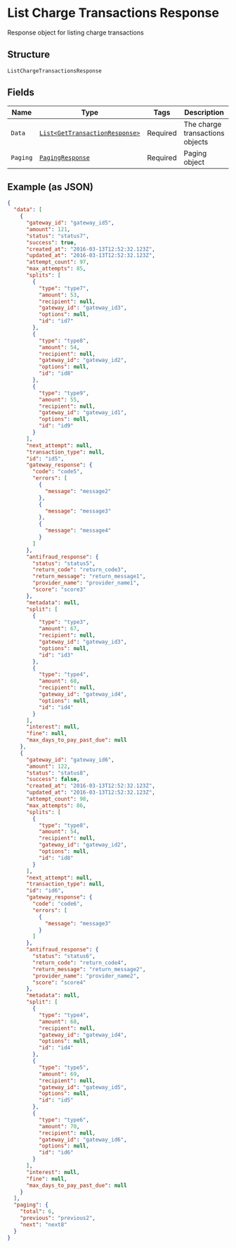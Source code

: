 
# List Charge Transactions Response

Response object for listing charge transactions

## Structure

`ListChargeTransactionsResponse`

## Fields

| Name | Type | Tags | Description | Getter | Setter |
|  --- | --- | --- | --- | --- | --- |
| `Data` | [`List<GetTransactionResponse>`](../../doc/models/get-transaction-response.md) | Required | The charge transactions objects | List<GetTransactionResponse> getData() | setData(List<GetTransactionResponse> data) |
| `Paging` | [`PagingResponse`](../../doc/models/paging-response.md) | Required | Paging object | PagingResponse getPaging() | setPaging(PagingResponse paging) |

## Example (as JSON)

```json
{
  "data": [
    {
      "gateway_id": "gateway_id5",
      "amount": 121,
      "status": "status7",
      "success": true,
      "created_at": "2016-03-13T12:52:32.123Z",
      "updated_at": "2016-03-13T12:52:32.123Z",
      "attempt_count": 97,
      "max_attempts": 85,
      "splits": [
        {
          "type": "type7",
          "amount": 53,
          "recipient": null,
          "gateway_id": "gateway_id3",
          "options": null,
          "id": "id7"
        },
        {
          "type": "type8",
          "amount": 54,
          "recipient": null,
          "gateway_id": "gateway_id2",
          "options": null,
          "id": "id8"
        },
        {
          "type": "type9",
          "amount": 55,
          "recipient": null,
          "gateway_id": "gateway_id1",
          "options": null,
          "id": "id9"
        }
      ],
      "next_attempt": null,
      "transaction_type": null,
      "id": "id5",
      "gateway_response": {
        "code": "code5",
        "errors": [
          {
            "message": "message2"
          },
          {
            "message": "message3"
          },
          {
            "message": "message4"
          }
        ]
      },
      "antifraud_response": {
        "status": "status5",
        "return_code": "return_code3",
        "return_message": "return_message1",
        "provider_name": "provider_name1",
        "score": "score3"
      },
      "metadata": null,
      "split": [
        {
          "type": "type3",
          "amount": 67,
          "recipient": null,
          "gateway_id": "gateway_id3",
          "options": null,
          "id": "id3"
        },
        {
          "type": "type4",
          "amount": 68,
          "recipient": null,
          "gateway_id": "gateway_id4",
          "options": null,
          "id": "id4"
        }
      ],
      "interest": null,
      "fine": null,
      "max_days_to_pay_past_due": null
    },
    {
      "gateway_id": "gateway_id6",
      "amount": 122,
      "status": "status8",
      "success": false,
      "created_at": "2016-03-13T12:52:32.123Z",
      "updated_at": "2016-03-13T12:52:32.123Z",
      "attempt_count": 98,
      "max_attempts": 86,
      "splits": [
        {
          "type": "type8",
          "amount": 54,
          "recipient": null,
          "gateway_id": "gateway_id2",
          "options": null,
          "id": "id8"
        }
      ],
      "next_attempt": null,
      "transaction_type": null,
      "id": "id6",
      "gateway_response": {
        "code": "code6",
        "errors": [
          {
            "message": "message3"
          }
        ]
      },
      "antifraud_response": {
        "status": "status6",
        "return_code": "return_code4",
        "return_message": "return_message2",
        "provider_name": "provider_name2",
        "score": "score4"
      },
      "metadata": null,
      "split": [
        {
          "type": "type4",
          "amount": 68,
          "recipient": null,
          "gateway_id": "gateway_id4",
          "options": null,
          "id": "id4"
        },
        {
          "type": "type5",
          "amount": 69,
          "recipient": null,
          "gateway_id": "gateway_id5",
          "options": null,
          "id": "id5"
        },
        {
          "type": "type6",
          "amount": 70,
          "recipient": null,
          "gateway_id": "gateway_id6",
          "options": null,
          "id": "id6"
        }
      ],
      "interest": null,
      "fine": null,
      "max_days_to_pay_past_due": null
    }
  ],
  "paging": {
    "total": 6,
    "previous": "previous2",
    "next": "next8"
  }
}
```

